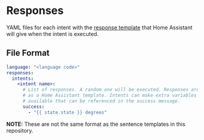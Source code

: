 # Responses

YAML files for each intent with the [response template](https://www.home-assistant.io/docs/configuration/templating/) that Home Assistant will give when the intent is executed.

## File Format

```yaml
language: "<language code>"
responses:
  intents:
    <intent name>:
      # List of responses. A random one will be executed. Responses are rendered
      # as a Home Assistant template. Intents can make extra variables
      # available that can be referenced in the success message.
      success:
        - "{{ state.state }} degrees"
```

**NOTE:** These are not the same format as the sentence templates in this repository.
